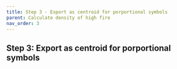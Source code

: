 ```yaml
---
title: Step 3 - Export as centroid for porportional symbols
parent: Calculate density of high fire
nav_order: 3
---
```


## Step 3: Export as centroid for porportional symbols

